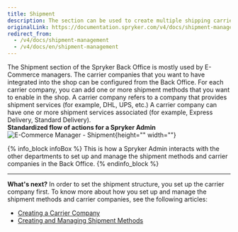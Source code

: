 ```yaml
---
title: Shipment
description: The section can be used to create multiple shipping carriers and add shipment services and methods in the Back Office.
originalLink: https://documentation.spryker.com/v4/docs/shipment-management
redirect_from:
  - /v4/docs/shipment-management
  - /v4/docs/en/shipment-management
---
```


The Shipment section of the Spryker Back Office is mostly used by E-Commerce managers. 
The carrier companies that you want to have integrated into the shop can be configured from the Back Office. For each carrier company, you can add one or more shipment methods that you want to enable in the shop.
A carrier company refers to a company that provides shipment services (for example, DHL, UPS, etc.) A carrier company can have one or more shipment services associated (for example, Express Delivery, Standard Delivery).
</br>**Standardized flow of actions for a Spryker Admin**
![E-Commerce Manager - Shipment](https://spryker.s3.eu-central-1.amazonaws.com/docs/User+Guides/Back+Office+User+Guides/Administration/Shipment/shipment-section.png){height="" width=""}

{% info_block infoBox %}
This is how a Spryker Admin interacts with the other departments to set up and manage the shipment methods and carrier companies in the Back Office.
{% endinfo_block %}
***
**What's next?**
In order to set the shipment structure, you set up the carrier company first.
To know more about how you set up and manage the shipment methods and carrier companies, see the following articles: 

* [Creating a Carrier Company](/docs/scos/user/user-guides/202001.0/back-office-user-guide/administration/shipment/creating-a-carrier-company.html)
* [Creating and Managing Shipment Methods](/docs/scos/user/user-guides/202001.0/back-office-user-guide/administration/shipment/creating-and-managing-delivery-methods.html)
